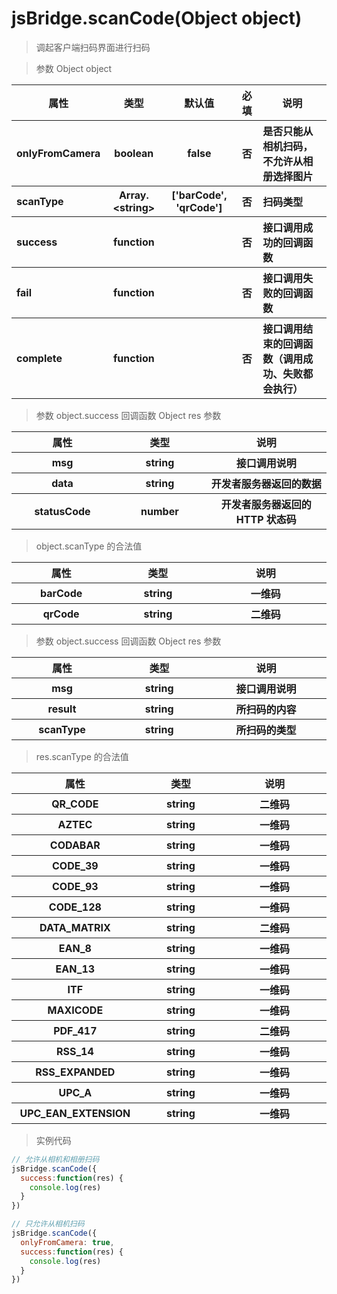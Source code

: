 # jsBridge.scanCode(Object object)
  > 调起客户端扫码界面进行扫码
  
  > 参数 Object object

<table>
    <thead>
    <tr>
        <th>属性</th>
        <th>类型</th>
        <th>默认值</th>
        <th>必填</th>
        <th>说明</th>
    </tr>
    </thead>
    <tbody>
    <tr>
        <th style="width: 100px;text-align:left">onlyFromCamera</th>
        <th>boolean</th>
        <th>false</th>
        <th>否</th>
        <th style="text-align:left">
            是否只能从相机扫码，不允许从相册选择图片
        </th>
    </tr>
    <tr>
        <th style="width: 100px;text-align:left">scanType</th>
        <th>Array.&ltstring></th>
        <th>['barCode', 'qrCode']</th>
        <th>否</th>
        <th style="text-align:left">
            扫码类型
        </th>
    </tr>
    <tr>
        <th style="width: 100px;text-align:left">success</th>
        <th>function</th>
        <th></th>
        <th>否</th>
        <th style="text-align:left">
            接口调用成功的回调函数
        </th>
    </tr>
    <tr>
        <th style="width: 100px;text-align:left">fail</th>
        <th>function</th>
        <th></th>
        <th>否</th>
        <th style="text-align:left">
            接口调用失败的回调函数
        </th>
    </tr>
    <tr>
        <th style="width: 100px;text-align:left">complete</th>
        <th>function</th>
        <th></th>
        <th>否</th>
        <th style="text-align:left">
            接口调用结束的回调函数（调用成功、失败都会执行）
        </th>
    </tr>
    </tbody>
</table>


> 参数 object.success 回调函数 Object res 参数

<table>
    <thead>
    <tr>
        <th>属性</th>
        <th>类型</th>
        <th>说明</th>
    </tr>
    </thead>
    <tbody>
    <tr>
        <th style="width: 200px">msg</th>
        <th style="width: 200px;">string</th>
        <th style="width: 300px;">
            接口调用说明
        </th>
    </tr>
    <tr>
        <th style="width: 200px">data</th>
        <th style="width: 200px;">string</th>
        <th style="width: 300px;">
            开发者服务器返回的数据
        </th>
    </tr>
    <tr>
        <th style="width: 200px">statusCode</th>
        <th style="width: 200px;">number</th>
        <th style="width: 300px;">
            开发者服务器返回的 HTTP 状态码
        </th>
    </tr>
    </tbody>
</table>

> object.scanType 的合法值

<table>
    <thead>
    <tr>
        <th>属性</th>
        <th>类型</th>
        <th>说明</th>
    </tr>
    </thead>
    <tbody>
    <tr>
        <th style="width: 200px">barCode</th>
        <th style="width: 200px;">string</th>
        <th style="width: 300px;">
            一维码
        </th>
    </tr>
    <tr>
        <th style="width: 200px">qrCode</th>
        <th style="width: 200px;">string</th>
        <th style="width: 300px;">
            二维码
        </th>
    </tr>
    </tbody>
</table>

> 参数 object.success 回调函数 Object res 参数

<table>
    <thead>
    <tr>
        <th>属性</th>
        <th>类型</th>
        <th>说明</th>
    </tr>
    </thead>
    <tbody>
    <tr>
        <th style="width: 200px">msg</th>
        <th style="width: 200px;">string</th>
        <th style="width: 300px;">
            接口调用说明
        </th>
    </tr>
    <tr>
        <th style="width: 200px">result</th>
        <th style="width: 200px;">string</th>
        <th style="width: 300px;">
            所扫码的内容
        </th>
    </tr>
    <tr>
        <th style="width: 200px">scanType</th>
        <th style="width: 200px;">string</th>
        <th style="width: 300px;">
           所扫码的类型
        </th>
    </tr>
    </tbody>
</table>

> res.scanType 的合法值

<table>
     <thead>
     <tr>
         <th>属性</th>
         <th>类型</th>
         <th>说明</th>
     </tr>
     </thead>
     <tbody>
     <tr>
         <th style="width: 200px">QR_CODE</th>
         <th style="width: 200px;">string</th>
         <th style="width: 300px;">
             二维码
         </th>
     </tr>
     <tr>
         <th style="width: 200px">AZTEC</th>
         <th style="width: 200px;">string</th>
         <th style="width: 300px;">
            一维码
         </th>
     </tr>     
     <tr>
         <th style="width: 200px">CODABAR</th>
         <th style="width: 200px;">string</th>
         <th style="width: 300px;">
            一维码
         </th>
     </tr>     
     <tr>
         <th style="width: 200px">CODE_39</th>
         <th style="width: 200px;">string</th>
         <th style="width: 300px;">
            一维码
         </th>
     </tr>     
     <tr>
         <th style="width: 200px">CODE_93</th>
         <th style="width: 200px;">string</th>
         <th style="width: 300px;">
            一维码
         </th>
     </tr>     
     <tr>
         <th style="width: 200px">CODE_128</th>
         <th style="width: 200px;">string</th>
         <th style="width: 300px;">
            一维码
         </th>
     </tr>     
     <tr>
         <th style="width: 200px">DATA_MATRIX</th>
         <th style="width: 200px;">string</th>
         <th style="width: 300px;">
            二维码
         </th>
     </tr>     
     <tr>
         <th style="width: 200px">EAN_8</th>
         <th style="width: 200px;">string</th>
         <th style="width: 300px;">
            一维码
         </th>
     </tr>     
     <tr>
         <th style="width: 200px">EAN_13</th>
         <th style="width: 200px;">string</th>
         <th style="width: 300px;">
            一维码
         </th>
     </tr>     
     <tr>
         <th style="width: 200px">ITF</th>
         <th style="width: 200px;">string</th>
         <th style="width: 300px;">
            一维码
         </th>
     </tr>     
     <tr>
         <th style="width: 200px">MAXICODE</th>
         <th style="width: 200px;">string</th>
         <th style="width: 300px;">
            一维码
         </th>
     </tr>     
     <tr>
         <th style="width: 200px">PDF_417</th>
         <th style="width: 200px;">string</th>
         <th style="width: 300px;">
            二维码
         </th>
     </tr>
     <tr>
         <th style="width: 200px">RSS_14</th>
         <th style="width: 200px;">string</th>
         <th style="width: 300px;">
            一维码
         </th>
     </tr>
     <tr>
         <th style="width: 200px">RSS_EXPANDED</th>
         <th style="width: 200px;">string</th>
         <th style="width: 300px;">
            一维码
         </th>
     </tr>
     <tr>
         <th style="width: 200px">UPC_A</th>
         <th style="width: 200px;">string</th>
         <th style="width: 300px;">
            一维码
         </th>
     </tr>
     <tr>
         <th style="width: 200px">UPC_EAN_EXTENSION</th>
         <th style="width: 200px;">string</th>
         <th style="width: 300px;">
            一维码
         </th>
     </tr>
     </tbody>
 </table>

> 实例代码
```js
// 允许从相机和相册扫码
jsBridge.scanCode({
  success:function(res) {
    console.log(res)
  }
})

// 只允许从相机扫码
jsBridge.scanCode({
  onlyFromCamera: true,
  success:function(res) {
    console.log(res)
  }
})
```
